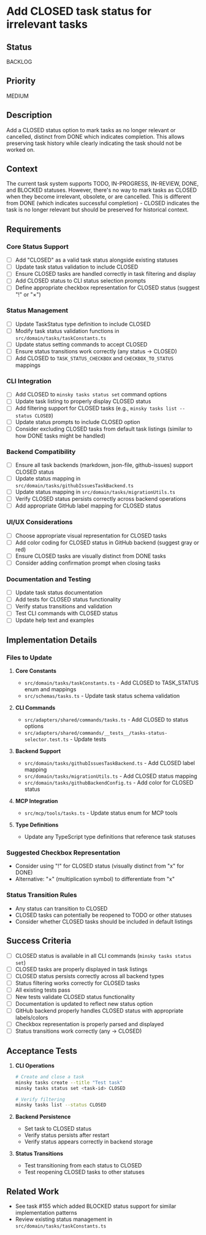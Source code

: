 # Add CLOSED task status for irrelevant tasks

## Status

BACKLOG

## Priority

MEDIUM

## Description

Add a CLOSED status option to mark tasks as no longer relevant or cancelled, distinct from DONE which indicates completion. This allows preserving task history while clearly indicating the task should not be worked on.

## Context

The current task system supports TODO, IN-PROGRESS, IN-REVIEW, DONE, and BLOCKED statuses. However, there's no way to mark tasks as CLOSED when they become irrelevant, obsolete, or are cancelled. This is different from DONE (which indicates successful completion) - CLOSED indicates the task is no longer relevant but should be preserved for historical context.

## Requirements

### Core Status Support

- [ ] Add "CLOSED" as a valid task status alongside existing statuses
- [ ] Update task status validation to include CLOSED
- [ ] Ensure CLOSED tasks are handled correctly in task filtering and display
- [ ] Add CLOSED status to CLI status selection prompts
- [ ] Define appropriate checkbox representation for CLOSED status (suggest "!" or "×")

### Status Management

- [ ] Update TaskStatus type definition to include CLOSED
- [ ] Modify task status validation functions in `src/domain/tasks/taskConstants.ts`
- [ ] Update status setting commands to accept CLOSED
- [ ] Ensure status transitions work correctly (any status → CLOSED)
- [ ] Add CLOSED to `TASK_STATUS_CHECKBOX` and `CHECKBOX_TO_STATUS` mappings

### CLI Integration

- [ ] Add CLOSED to `minsky tasks status set` command options
- [ ] Update task listing to properly display CLOSED status
- [ ] Add filtering support for CLOSED tasks (e.g., `minsky tasks list --status CLOSED`)
- [ ] Update status prompts to include CLOSED option
- [ ] Consider excluding CLOSED tasks from default task listings (similar to how DONE tasks might be handled)

### Backend Compatibility

- [ ] Ensure all task backends (markdown, json-file, github-issues) support CLOSED status
- [ ] Update status mapping in `src/domain/tasks/githubIssuesTaskBackend.ts`
- [ ] Update status mapping in `src/domain/tasks/migrationUtils.ts`
- [ ] Verify CLOSED status persists correctly across backend operations
- [ ] Add appropriate GitHub label mapping for CLOSED status

### UI/UX Considerations

- [ ] Choose appropriate visual representation for CLOSED tasks
- [ ] Add color coding for CLOSED status in GitHub backend (suggest gray or red)
- [ ] Ensure CLOSED tasks are visually distinct from DONE tasks
- [ ] Consider adding confirmation prompt when closing tasks

### Documentation and Testing

- [ ] Update task status documentation
- [ ] Add tests for CLOSED status functionality
- [ ] Verify status transitions and validation
- [ ] Test CLI commands with CLOSED status
- [ ] Update help text and examples

## Implementation Details

### Files to Update

1. **Core Constants**

   - `src/domain/tasks/taskConstants.ts` - Add CLOSED to TASK_STATUS enum and mappings
   - `src/schemas/tasks.ts` - Update task status schema validation

2. **CLI Commands**

   - `src/adapters/shared/commands/tasks.ts` - Add CLOSED to status options
   - `src/adapters/shared/commands/__tests__/tasks-status-selector.test.ts` - Update tests

3. **Backend Support**

   - `src/domain/tasks/githubIssuesTaskBackend.ts` - Add CLOSED label mapping
   - `src/domain/tasks/migrationUtils.ts` - Add CLOSED status mapping
   - `src/domain/tasks/githubBackendConfig.ts` - Add color for CLOSED status

4. **MCP Integration**

   - `src/mcp/tools/tasks.ts` - Update status enum for MCP tools

5. **Type Definitions**
   - Update any TypeScript type definitions that reference task statuses

### Suggested Checkbox Representation

- Consider using "!" for CLOSED status (visually distinct from "x" for DONE)
- Alternative: "×" (multiplication symbol) to differentiate from "x"

### Status Transition Rules

- Any status can transition to CLOSED
- CLOSED tasks can potentially be reopened to TODO or other statuses
- Consider whether CLOSED tasks should be included in default listings

## Success Criteria

- [ ] CLOSED status is available in all CLI commands (`minsky tasks status set`)
- [ ] CLOSED tasks are properly displayed in task listings
- [ ] CLOSED status persists correctly across all backend types
- [ ] Status filtering works correctly for CLOSED tasks
- [ ] All existing tests pass
- [ ] New tests validate CLOSED status functionality
- [ ] Documentation is updated to reflect new status option
- [ ] GitHub backend properly handles CLOSED status with appropriate labels/colors
- [ ] Checkbox representation is properly parsed and displayed
- [ ] Status transitions work correctly (any → CLOSED)

## Acceptance Tests

1. **CLI Operations**

   ```bash
   # Create and close a task
   minsky tasks create --title "Test task"
   minsky tasks status set <task-id> CLOSED

   # Verify filtering
   minsky tasks list --status CLOSED
   ```

2. **Backend Persistence**

   - Set task to CLOSED status
   - Verify status persists after restart
   - Verify status appears correctly in backend storage

3. **Status Transitions**
   - Test transitioning from each status to CLOSED
   - Test reopening CLOSED tasks to other statuses

## Related Work

- See task #155 which added BLOCKED status support for similar implementation patterns
- Review existing status management in `src/domain/tasks/taskConstants.ts`
